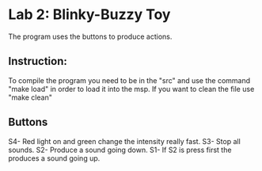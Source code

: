 # Lab 2: Blinky-Buzzy Toy

The program uses the buttons to produce actions.

## Instruction:

To compile the program you need to be in the "src" and use the command "make
load" in order to load it into the msp. If you want to clean the file use
"make clean"

## Buttons

S4- Red light on and green change the intensity really fast.
S3- Stop all sounds.
S2- Produce a sound going down.
S1- If S2 is press first the produces a sound going up.
